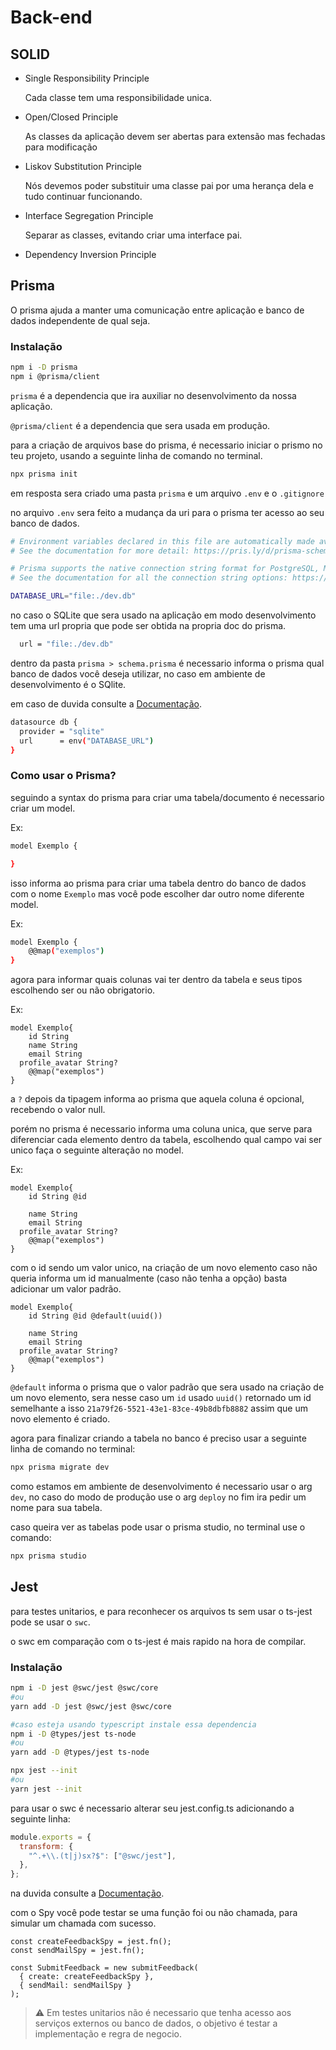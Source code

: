 # Back-end

## SOLID

- Single Responsibility Principle
    
    Cada classe tem uma responsibilidade unica.
    
- Open/Closed Principle
    
    As classes da aplicação devem ser abertas para extensão mas fechadas para modificação
    
- Liskov Substitution Principle
    
    Nós devemos poder substituir uma classe pai por uma herança dela e tudo continuar funcionando.
    
- Interface Segregation Principle
    
    Separar as classes, evitando criar uma interface pai.
    
- Dependency Inversion Principle
    
    

## Prisma

O prisma ajuda a manter uma comunicação entre aplicação e banco de dados independente de qual seja.

### Instalação

```bash
npm i -D prisma
npm i @prisma/client
```

`prisma` é a dependencia que ira auxiliar no desenvolvimento da nossa aplicação.

`@prisma/client` é a dependencia que sera usada em produção.

para a criação de arquivos base do prisma, é necessario iniciar o prismo no teu projeto, usando a seguinte linha de comando no terminal.

```bash
npx prisma init
```

em resposta sera criado uma pasta `prisma` e um arquivo `.env` e o `.gitignore`

no arquivo `.env` sera feito a mudança da uri para o prisma ter acesso ao seu banco de dados.

```bash
# Environment variables declared in this file are automatically made available to Prisma.
# See the documentation for more detail: https://pris.ly/d/prisma-schema#accessing-environment-variables-from-the-schema

# Prisma supports the native connection string format for PostgreSQL, MySQL, SQLite, SQL Server, MongoDB and CockroachDB (Preview).
# See the documentation for all the connection string options: https://pris.ly/d/connection-strings

DATABASE_URL="file:./dev.db"
```

no caso o SQLite que sera usado na aplicação em modo desenvolvimento tem uma url propria que pode ser obtida na propria doc do prisma.

```bash
  url = "file:./dev.db"
```

dentro da pasta `prisma > schema.prisma` é necessario informa o prisma qual banco de dados você deseja utilizar, no caso em ambiente de desenvolvimento é o SQlite.

em caso de duvida consulte a [Documentação](https://www.prisma.io/docs/concepts/database-connectors/sqlite).

```bash
datasource db {
  provider = "sqlite"
  url      = env("DATABASE_URL")
}
```

### Como usar o Prisma?

seguindo a syntax do prisma para criar uma tabela/documento é necessario criar um model.

Ex:

```bash
model Exemplo {

}
```

isso informa ao prisma para criar uma tabela dentro do banco de dados com o nome `Exemplo` mas você pode escolher dar outro nome diferente model.

Ex:

```bash
model Exemplo {
	@@map("exemplos")
}
```

agora para informar quais colunas vai ter dentro da tabela e seus tipos escolhendo ser ou não obrigatorio.

Ex:

```tsx
model Exemplo{
	id String
	name String
	email String
  profile_avatar String?
	@@map("exemplos")
}
```

a `?` depois da tipagem informa ao prisma que aquela coluna é opcional, recebendo o valor null.

porém no prisma é necessario informa uma coluna unica, que serve para diferenciar cada elemento dentro da tabela, escolhendo qual campo vai ser unico faça o seguinte alteração no model.

Ex:

```tsx
model Exemplo{
	id String @id

	name String
	email String
  profile_avatar String?
	@@map("exemplos")
}
```

com o id sendo um valor unico, na criação de um novo elemento caso não queria informa um id manualmente (caso não tenha a opção) basta adicionar um valor padrão.

```tsx
model Exemplo{
	id String @id @default(uuid())

	name String
	email String
  profile_avatar String?
	@@map("exemplos")
}
```

`@default` informa o prisma que o valor padrão que sera usado na criação de um novo elemento, sera nesse caso um `id` usado `uuid()` retornado um id semelhante a isso `21a79f26-5521-43e1-83ce-49b8dbfb8882` assim que um novo elemento é criado.

agora para finalizar criando a tabela no banco é preciso usar a seguinte linha de comando no terminal:

```bash
npx prisma migrate dev
```

como estamos em ambiente de desenvolvimento é necessario usar o arg `dev`, no caso do modo de produção use o arg `deploy` no fim ira pedir um nome para sua tabela.

caso queira ver as tabelas pode usar o prisma studio, no terminal use o comando:

```bash
npx prisma studio
```

## Jest

para testes unitarios, e para reconhecer os arquivos ts sem usar o ts-jest pode se usar o `swc`.

o swc em comparação com o ts-jest é mais rapido na hora de compilar. 

### Instalação

```bash
npm i -D jest @swc/jest @swc/core
#ou
yarn add -D jest @swc/jest @swc/core

#caso esteja usando typescript instale essa dependencia
npm i -D @types/jest ts-node
#ou
yarn add -D @types/jest ts-node

npx jest --init
#ou
yarn jest --init

```

para usar o swc é necessario alterar seu jest.config.ts adicionando a seguinte linha:

```jsx
module.exports = {
  transform: {
    "^.+\\.(t|j)sx?$": ["@swc/jest"],
  },
};
```

na duvida consulte a [Documentação](https://swc.rs/docs/usage/jest).

com o Spy você pode testar se uma função foi ou não chamada, para simular um chamada com sucesso.

```tsx
const createFeedbackSpy = jest.fn();
const sendMailSpy = jest.fn();

const SubmitFeedback = new submitFeedback(
  { create: createFeedbackSpy },
  { sendMail: sendMailSpy }
);
```

> ⚠️ Em testes unitarios não é necessario que tenha acesso aos serviços externos ou banco de dados, o objetivo é testar a implementação e regra de negocio.
